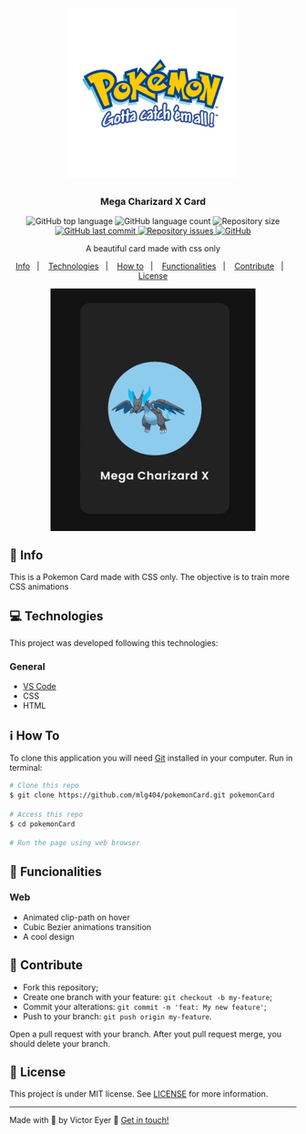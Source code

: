 <h1 align="center">
  <img alt="Pokemon" title="Pokemon" src=".github/logo.png" width="300px" />
</h1>

<h3 align="center">
  Mega Charizard X Card
</h3>

<p align="center">
  <img alt="GitHub top language" src="https://img.shields.io/github/languages/top/mlg404/pokemonCard.svg">
  
  <img alt="GitHub language count" src="https://img.shields.io/github/languages/count/mlg404/pokemonCard.svg">
   
  <img alt="Repository size" src="https://img.shields.io/github/repo-size/mlg404/pokemonCard.svg">
  <a href="https://github.com/mlg404/pokemonCard/commits/master">
    <img alt="GitHub last commit" src="https://img.shields.io/github/last-commit/mlg404/pokemonCard.svg">
  </a>
  
  <a href="https://github.com/mlg404/pokemonCard/issues">
    <img alt="Repository issues" src="https://img.shields.io/github/issues/mlg404/pokemonCard.svg">
  </a>

  <a href="https://github.com/mlg404/pokemonCard/blob/master/LICENSE">
    <img alt="GitHub" src="https://img.shields.io/github/license/mlg404/pokemonCard.svg"> 
  </a>
</p>

<p align="center">A beautiful card made with css only</p>

<p align="center">
  <a href="#rocket-info">Info</a>&nbsp;&nbsp;&nbsp;|&nbsp;&nbsp;&nbsp;
  <a href="#computer-technologies">Technologies</a>&nbsp;&nbsp;&nbsp;|&nbsp;&nbsp;&nbsp;
  <a href="#information_source-how-to">How to</a>&nbsp;&nbsp;&nbsp;|&nbsp;&nbsp;&nbsp;
  <a href="#mag_right-functionalities">Functionalities</a>&nbsp;&nbsp;&nbsp;|&nbsp;&nbsp;&nbsp;
  <a href="#busts_in_silhouette-contribute">Contribute</a>&nbsp;&nbsp;&nbsp;|&nbsp;&nbsp;&nbsp;
  <a href="#memo-license">License</a>
</p>

<p align="center" style="display: flex; align-items: center; justify-content:center;">
  <img alt="Home" src=".github/pokemonCard.gif" width="360px">
</p>

## :rocket: Info

This is a Pokemon Card made with CSS only. The objective is to train more CSS animations

## :computer: Technologies

This project was developed following this technologies:

### General
- [VS Code][vc] 
- CSS
- HTML


## :information_source: How To

To clone this application you will need [Git](https://git-scm.com) installed in your computer. Run in terminal:

```bash
# Clone this repo
$ git clone https://github.com/mlg404/pokemonCard.git pokemonCard

# Access this repo
$ cd pokemonCard

# Run the page using web browser
```

## :mag_right: Funcionalities


### Web
- Animated clip-path on hover
- Cubic Bezier animations transition
- A cool design

## :busts_in_silhouette: Contribute

- Fork this repository;
- Create one branch with your feature: `git checkout -b my-feature`;
- Commit your alterations: `git commit -m 'feat: My new feature'`;
- Push to your branch: `git push origin my-feature`.

Open a pull request with your branch. After yout pull request merge, you should delete your branch.

## :memo: License
This project is under MIT license. See [LICENSE](https://github.com/mlg404/pokemonCard/blob/master/LICENSE) for more information.

---

Made with 💙 by Victor Eyer :wave: [Get in touch!](https://www.linkedin.com/in/victoreyer/)

[nodejs]: https://nodejs.org/
[vc]: https://code.visualstudio.com/
[expocli]: https://expo.io/tools
